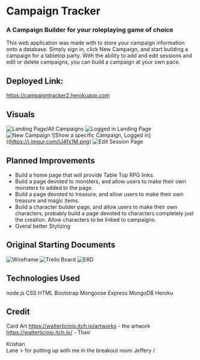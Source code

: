 # Campaign Tracker

### A Campaign Builder for your roleplaying game of choice

This web application was made with to store your campaign information onto a database. Simply sign in, click New Campaign, and start building a campaign for a tabletop party. With the ability to add and edit sessions and edit or delete campaigns, you can build a campaign at your own pace.

## Deployed Link:

https://campaigntracker2.herokuapp.com

## Visuals

![Landing Page/All Campaigns](https://i.imgur.com/yROtle4.png)
![Logged in Landing Page](https://i.imgur.com/IQLlwlo.png)
![New Campaign](https://i.imgur.com/uZRWF6m.png)
![Show a specific Campaign, Logged in]((https://i.imgur.com/lJ4fx1M.png)
![Edit Session Page](https://i.imgur.com/wiwgn1Z.png)

## Planned Improvements

* Build a home page that will provide Table Top RPG links.
* Build a page devoted to monsters, and allow users to make their own monsters to added to the page.
* Build a page devoted to treasure, and allow users to make their own treasure and magic items.
* Build a character builder page, and allow users to make their own characters, probably build a page devoted to characters completely just the creation. Allow characters to be linked to campaigns.
* Overal better Stylizing
  
## Original Starting Documents
![Wireframe](https://i.imgur.com/Lv2lRhN.png)
![Trello Board](https://i.imgur.com/vFBljks.png)
![ERD](https://i.imgur.com/mu4BoUa.png)

## Technologies Used

node.js
CSS
HTML
Bootstrap
Mongoose
Express
MongoDB
Heroku


## Credit
Card Art
https://walterlicinio.itch.io/artworks - the artwork
https://walterlicinio.itch.io/ - Their 

Kristian\
Lane     > for putting up with me in the breakout room
Jeffery /

